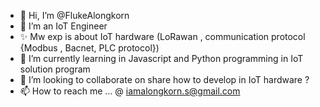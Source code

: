 - 👋 Hi, I’m @FlukeAlongkorn
- 👀 I’m an IoT Engineer
- ✨ Mw exp is about IoT hardware (LoRawan , communication protocol {Modbus , Bacnet, PLC protocol})
- 🌱 I’m currently learning in Javascript and Python programming in IoT solution program
- 💞️ I’m looking to collaborate on share how to develop in IoT hardware ?
- 📫 How to reach me ... @ iamalongkorn.s@gmail.com

<!---
FlukeAlongkorn/FlukeAlongkorn is a ✨ special ✨ repository because its `README.md` (this file) appears on your GitHub profile.
You can click the Preview link to take a look at your changes.
--->
